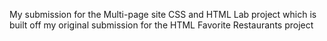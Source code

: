 My submission for the Multi-page site CSS and HTML Lab project which is built off my original submission for the HTML Favorite Restaurants project
